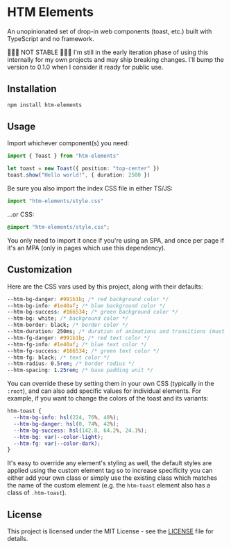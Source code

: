 # HTM Elements

An unopinionated set of drop-in web components (toast, etc.) built with
TypeScript and no framework.

🚨🚨🚨 NOT STABLE 🚨🚨🚨 I'm still in the early iteration phase of using this
internally for my own projects and may ship breaking changes. I'll bump the
version to 0.1.0 when I consider it ready for public use.

## Installation

```bash
npm install htm-elements
```

## Usage

Import whichever component(s) you need:

```ts
import { Toast } from "htm-elements"

let toast = new Toast({ position: "top-center" })
toast.show("Hello world!", { duration: 2500 })
```

Be sure you also import the index CSS file in either TS/JS:

```ts
import "htm-elements/style.css"
```

...or CSS:

```css
@import "htm-elements/style.css";
```

You only need to import it once if you're using an SPA, and once per page if
it's an MPA (only in pages which use this dependency).

## Customization

Here are the CSS vars used by this project, along with their defaults:

```css
--htm-bg-danger: #991b1b; /* red background color */
--htm-bg-info: #1e40af; /* blue background color */
--htm-bg-success: #166534; /* green background color */
--htm-bg: white; /* background color */
--htm-border: black; /* border color */
--htm-duration: 250ms; /* duration of animations and transitions (must use ms) */
--htm-fg-danger: #991b1b; /* red text color */
--htm-fg-info: #1e40af; /* blue text color */
--htm-fg-success: #166534; /* green text color */
--htm-fg: black; /* text color */
--htm-radius: 0.5rem; /* border radius */
--htm-spacing: 1.25rem; /* base padding unit */
```

You can override these by setting them in your own CSS (typically in the
`:root`), and can also add specific values for individual elements. For example,
if you want to change the colors of the toast and its variants:

```css
htm-toast {
  --htm-bg-info: hsl(224, 76%, 48%);
  --htm-bg-danger: hsl(0, 74%, 42%);
  --htm-bg-success: hsl(142.8, 64.2%, 24.1%);
  --htm-bg: var(--color-light);
  --htm-fg: var(--color-dark);
}
```

It's easy to override any element's styling as well, the default styles are
applied using the custom element tag so to increase specificity you can either
add your own class or simply use the existing class which matches the name of
the custom element (e.g. the `htm-toast` element also has a class of
`.htm-toast`).

## License

This project is licensed under the MIT License - see the [LICENSE](./LICENSE)
file for details.
